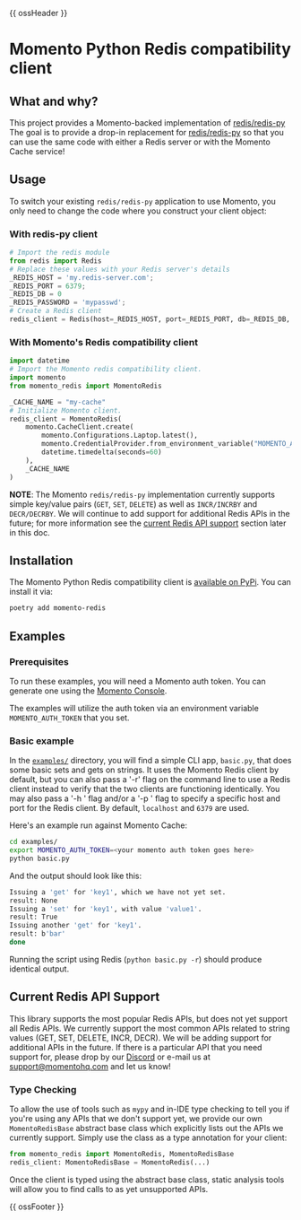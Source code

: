 {{ ossHeader }}

# Momento Python Redis compatibility client

## What and why?

This project provides a Momento-backed implementation of [redis/redis-py](https://github.com/redis/redis-py)
The goal is to provide a drop-in replacement for [redis/redis-py](https://github.com/redis/redis-py) so that you can
use the same code with either a Redis server or with the Momento Cache service!

## Usage

To switch your existing `redis/redis-py` application to use Momento, you only need to change the code where you construct
your client object:

### With redis-py client

```python
# Import the redis module
from redis import Redis
# Replace these values with your Redis server's details
_REDIS_HOST = 'my.redis-server.com';
_REDIS_PORT = 6379;
_REDIS_DB = 0
_REDIS_PASSWORD = 'mypasswd';
# Create a Redis client
redis_client = Redis(host=_REDIS_HOST, port=_REDIS_PORT, db=_REDIS_DB, password=_REDIS_PASSWORD)
```

### With Momento's Redis compatibility client

```python
import datetime
# Import the Momento redis compatibility client.
import momento
from momento_redis import MomentoRedis

_CACHE_NAME = "my-cache"
# Initialize Momento client.
redis_client = MomentoRedis(
    momento.CacheClient.create(
        momento.Configurations.Laptop.latest(),
        momento.CredentialProvider.from_environment_variable("MOMENTO_AUTH_TOKEN"),
        datetime.timedelta(seconds=60)
    ),
    _CACHE_NAME
)
```

**NOTE**: The Momento `redis/redis-py` implementation currently supports simple key/value pairs (`GET`, `SET`, `DELETE`) 
as well as `INCR/INCRBY` and `DECR/DECRBY`. We will continue to add support for additional Redis APIs in the future; 
for more information see the [current Redis API support](#current-redis-api-support) section later in this doc.

## Installation

The Momento Python Redis compatibility client is [available on PyPi](https://pypi.org/project/momento-redis/).
You can install it via:

```bash
poetry add momento-redis
```

## Examples

### Prerequisites

To run these examples, you will need a Momento auth token. You can generate one using the [Momento Console](https://console.gomomento.com).

The examples will utilize the auth token via an environment variable `MOMENTO_AUTH_TOKEN` that you set.

### Basic example

In the [`examples/`](./examples/) directory, you will find a simple CLI app, `basic.py`, that does some basic sets and 
gets on strings. It uses the Momento Redis client by default, but you can also pass a '-r' flag on the command line 
to use a Redis client instead to verify that the two clients are functioning identically. You may also pass a 
'-h <hostname>' flag and/or a '-p <port>' flag to specify a specific host and port for the Redis client. By 
default, `localhost` and `6379` are used.

Here's an example run against Momento Cache:

```bash
cd examples/
export MOMENTO_AUTH_TOKEN=<your momento auth token goes here>
python basic.py
```

And the output should look like this:

```bash
Issuing a 'get' for 'key1', which we have not yet set.
result: None
Issuing a 'set' for 'key1', with value 'value1'.
result: True
Issuing another 'get' for 'key1'.
result: b'bar'
done
```

Running the script using Redis (`python basic.py -r`) should produce identical output.

## Current Redis API Support

This library supports the most popular Redis APIs, but does not yet support all Redis APIs. We currently support the most
common APIs related to string values (GET, SET, DELETE, INCR, DECR). We will be adding support for additional
APIs in the future. If there is a particular API that you need support for, please drop by our [Discord](https://discord.com/invite/3HkAKjUZGq)
or e-mail us at [support@momentohq.com](mailto:support@momentohq.com) and let us know!

### Type Checking

To allow the use of tools such as `mypy` and in-IDE type checking to tell you if you're using any APIs that we 
don't support yet, we provide our own `MomentoRedisBase` abstract base class which explicitly lists out 
the APIs we currently support. Simply use the class as a type annotation for your client:

```python
from momento_redis import MomentoRedis, MomentoRedisBase
redis_client: MomentoRedisBase = MomentoRedis(...)
```

Once the client is typed using the abstract base class, static analysis tools will allow you to find 
calls to as yet unsupported APIs.

{{ ossFooter }}
